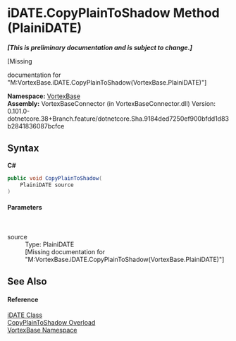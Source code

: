 # iDATE.CopyPlainToShadow Method (PlainiDATE)
 _**\[This is preliminary documentation and is subject to change.\]**_

\[Missing <summary> documentation for "M:VortexBase.iDATE.CopyPlainToShadow(VortexBase.PlainiDATE)"\]

**Namespace:**&nbsp;<a href="N_VortexBase.md">VortexBase</a><br />**Assembly:**&nbsp;VortexBaseConnector (in VortexBaseConnector.dll) Version: 0.101.0-dotnetcore.38+Branch.feature/dotnetcore.Sha.9184ded7250ef900bfdd1d83b2841836087bcfce

## Syntax

**C#**<br />
``` C#
public void CopyPlainToShadow(
	PlainiDATE source
)
```


#### Parameters
&nbsp;<dl><dt>source</dt><dd>Type: PlainiDATE<br />\[Missing <param name="source"/> documentation for "M:VortexBase.iDATE.CopyPlainToShadow(VortexBase.PlainiDATE)"\]</dd></dl>

## See Also


#### Reference
<a href="T_VortexBase_iDATE.md">iDATE Class</a><br /><a href="Overload_VortexBase_iDATE_CopyPlainToShadow.md">CopyPlainToShadow Overload</a><br /><a href="N_VortexBase.md">VortexBase Namespace</a><br />